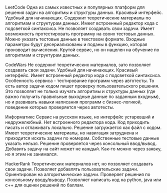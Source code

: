 LeetCode
Одна из самых известных и популярных платформ для решения задач на алгоритмы и структуры данных.
Красивый интерфейс. Удобный для начинающих.
Содержит теоретические материалы по алгоритмам и структурам данных.
Имеет встроенный редактор кода с подсветкой синтаксиса.
Не позволяет создавать свои задачи.
Имеет возможность протестировать программу на своих тестовых данных.
Можно указать тестовые данные в текстовом формате. 
Входные параметры будут десериализованы и поданы в функцию, которая производит вычисления.
Крутой сервис, но он нацелен на обучение по алгоритмам и структурам данных.


CodeWars
Не содержит теоретических материалов, зато позволяет создавать свои задачи.
Удобный для начинающих. Красивый интерфейс. 
Имеет встроенный редактор кода с подсветкой синтаксиса.
Особенность сервиса - тестирование программ через автотесты. 
То есть автор задачи кодом пишет проверку пользовательского решения.
Это позволяет не только изучать алгоритмы и структуры данных (где важно получить правильные выходные данные по заданным входным),  
но и развивать навыки написания программ с бизнес-логикой, поведение которых проверяется через автотесты.


Информатикс
Сервис на русском языке, но интерфейс устаревший и недружелюбный.
Нет встроенного редактора кода. Код приходить писать и отлаживать локально. Решение загружается как файл с кодом. 
Имеет теоретические материалы, но навигация затруднена и приходится искать задачи по номерам. 
Собственные тестовые данные указать нельзя. 
Решение проверяется через консольный ввод/вывод. 
Добавить задачу на сайт может не каждый. Как-то можно через заявку, но я этим не занимался.


HackerRank
Теоретических материалов нет, но позволяет создавать свои задачи.
Позволяет добавлять пользовательские задачи. Ориентирован на алгоритмические задачи.
Проверяет решения по консольному вводу/выводу.
Позволяет написать код на python, java или c++ для оценки решений по баллам.